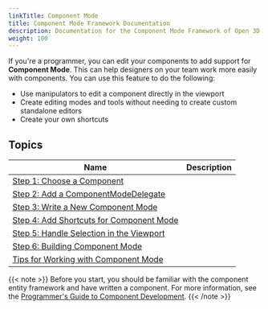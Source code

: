 ```yaml
---
linkTitle: Component Mode
title: Component Mode Framework Documentation
description: Documentation for the Component Mode Framework of Open 3D Engine, facilitating custom viewport editing for components.
weight: 100
---
```


If you're a programmer, you can edit your components to add support for **Component Mode**. This can help designers on your team work more easily with components. You can use this feature to do the following:

- Use manipulators to edit a component directly in the viewport
- Create editing modes and tools without needing to create custom standalone editors
- Create your own shortcuts

## Topics

| Name | Description |
|-|-|
| [Step 1: Choose a Component](./deciding-component-mode.md) | |
| [Step 2: Add a ComponentModeDelegate](./component-mode-delegate.md) | |
| [Step 3: Write a New Component Mode](./write-component-mode.md) | |
| [Step 4: Add Shortcuts for Component Mode](./adding-shortcuts-for-component-mode.md) | |
| [Step 5: Handle Selection in the Viewport](./handling-viewport-selection.md) | |
| [Step 6: Building Component Mode](./building-component-mode.md) | |
| [Tips for Working with Component Mode](./additional-tips-for-component-mode.md) | |

{{< note >}}
Before you start, you should be familiar with the component entity framework and have written a component. For more information, see the [Programmer's Guide to Component Development](/docs/user-guide/programming/components/).
{{< /note >}}
